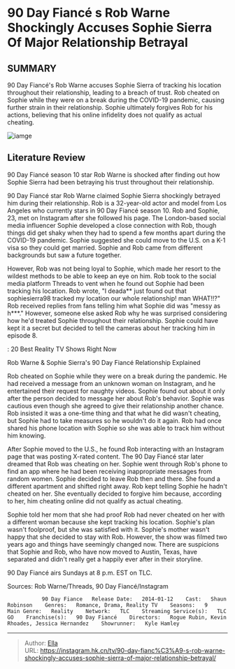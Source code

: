 # 90 Day Fiancé s Rob Warne Shockingly Accuses Sophie Sierra Of Major Relationship Betrayal


## SUMMARY 



  90 Day Fiancé&#39;s Rob Warne accuses Sophie Sierra of tracking his location throughout their relationship, leading to a breach of trust.   Rob cheated on Sophie while they were on a break during the COVID-19 pandemic, causing further strain in their relationship.   Sophie ultimately forgives Rob for his actions, believing that his online infidelity does not qualify as actual cheating.  

![iamge](https://static1.srcdn.com/wordpress/wp-content/uploads/2023/11/90-day-fianc-s-rob-warne-shockingly-accuses-sophie-sierra-of-major-relationship-betrayal.jpg)

## Literature Review
90 Day Fiancé season 10 star Rob Warne is shocked after finding out how Sophie Sierra had been betraying his trust throughout their relationship.




90 Day Fiancé star Rob Warne claimed Sophie Sierra shockingly betrayed him during their relationship. Rob is a 32-year-old actor and model from Los Angeles who currently stars in 90 Day Fiancé season 10. Rob and Sophie, 23, met on Instagram after she followed his page. The London-based social media influencer Sophie developed a close connection with Rob, though things did get shaky when they had to spend a few months apart during the COVID-19 pandemic. Sophie suggested she could move to the U.S. on a K-1 visa so they could get married. Sophie and Rob came from different backgrounds but saw a future together.




However, Rob was not being loyal to Sophie, which made her resort to the wildest methods to be able to keep an eye on him. Rob took to the social media platform Threads to vent when he found out Sophie had been tracking his location. Rob wrote, &#34;I deada** just found out that sophiesierra98 tracked my location our whole relationship! man WHAT!!?&#34; Rob received replies from fans telling him what Sophie did was &#34;messy as h***.&#34; However, someone else asked Rob why he was surprised considering how he&#39;d treated Sophie throughout their relationship. Sophie could have kept it a secret but decided to tell the cameras about her tracking him in episode 8.

 : 20 Best Reality TV Shows Right Now


 Rob Warne &amp; Sophie Sierra&#39;s 90 Day Fiancé Relationship Explained 
          

Rob cheated on Sophie while they were on a break during the pandemic. He had received a message from an unknown woman on Instagram, and he entertained their request for naughty videos. Sophie found out about it only after the person decided to message her about Rob&#39;s behavior. Sophie was cautious even though she agreed to give their relationship another chance. Rob insisted it was a one-time thing and that what he did wasn&#39;t cheating, but Sophie had to take measures so he wouldn&#39;t do it again. Rob had once shared his phone location with Sophie so she was able to track him without him knowing.





 

After Sophie moved to the U.S., he found Rob interacting with an Instagram page that was posting X-rated content. The 90 Day Fiancé star later dreamed that Rob was cheating on her. Sophie went through Rob&#39;s phone to find an app where he had been receiving inappropriate messages from random women. Sophie decided to leave Rob then and there. She found a different apartment and shifted right away. Rob kept telling Sophie he hadn&#39;t cheated on her. She eventually decided to forgive him because, according to her, him cheating online did not qualify as actual cheating.

Sophie told her mom that she had proof Rob had never cheated on her with a different woman because she kept tracking his location. Sophie&#39;s plan wasn&#39;t foolproof, but she was satisfied with it. Sophie&#39;s mother wasn&#39;t happy that she decided to stay with Rob. However, the show was filmed two years ago and things have seemingly changed now. There are suspicions that Sophie and Rob, who have now moved to Austin, Texas, have separated and didn&#39;t really get a happily ever after in their storyline.






90 Day Fiancé airs Sundays at 8 p.m. EST on TLC.




Sources: Rob Warne/Threads, 90 Day Fiancé/Instagram

               90 Day Fiance   Release Date:   2014-01-12    Cast:   Shaun Robinson    Genres:   Romance, Drama, Reality TV    Seasons:   9    Main Genre:   Reality    Network:   TLC    Streaming Service(s):   TLC GO    Franchise(s):   90 Day Fiancé    Directors:   Rogue Rubin, Kevin Rhoades, Jessica Hernandez    Showrunner:   Kyle Hamley      

---

> Author: [Ella](https://instagram.hk.cn/)  
> URL: https://instagram.hk.cn/tv/90-day-fianc%C3%A9-s-rob-warne-shockingly-accuses-sophie-sierra-of-major-relationship-betrayal/  


